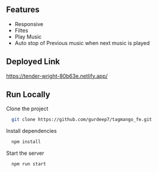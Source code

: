 ## Features

- Responsive
- Filtes
- Play Music
- Auto stop of Previous music when next music is played

## Deployed Link

https://tender-wright-80b63e.netlify.app/

## Run Locally

Clone the project

```bash
  git clone https://github.com/gurdeep7/tagmango_fe.git
```

Install dependencies

```bash
  npm install
```

Start the server

```bash
  npm run start
```